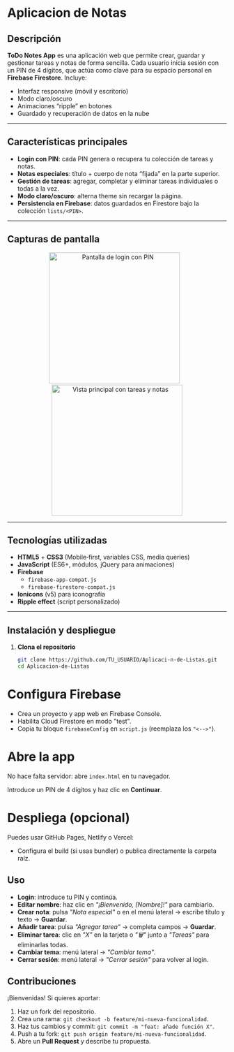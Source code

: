 # Aplicacion de Notas

##  Descripción  
**ToDo Notes App** es una aplicación web que permite crear, guardar y gestionar tareas y notas de forma sencilla. Cada usuario inicia sesión con un PIN de 4 dígitos, que actúa como clave para su espacio personal en **Firebase Firestore**. Incluye:

- Interfaz responsive (móvil y escritorio)  
- Modo claro/oscuro  
- Animaciones “ripple” en botones  
- Guardado y recuperación de datos en la nube  

---

##  Características principales

-  **Login con PIN**: cada PIN genera o recupera tu colección de tareas y notas.  
-  **Notas especiales**: título + cuerpo de nota “fijada” en la parte superior.  
-  **Gestión de tareas**: agregar, completar y eliminar tareas individuales o todas a la vez.  
-  **Modo claro/oscuro**: alterna theme sin recargar la página.  
-  **Persistencia en Firebase**: datos guardados en Firestore bajo la colección `lists/<PIN>`.  

---

##  Capturas de pantalla  

<div align="center">  
  <img src="screenshots/login.png" alt="Pantalla de login con PIN" width="300" />  
  &nbsp;&nbsp;  
  <img src="screenshots/main.png" alt="Vista principal con tareas y notas" width="300" />  
</div>  

---

## Tecnologías utilizadas

- **HTML5** + **CSS3** (Mobile‑first, variables CSS, media queries)  
- **JavaScript** (ES6+, módulos, jQuery para animaciones)  
- **Firebase**  
  - `firebase-app-compat.js`  
  - `firebase-firestore-compat.js`  
- **Ionicons** (v5) para iconografía  
- **Ripple effect** (script personalizado)  

---

##  Instalación y despliegue

1. **Clona el repositorio**  
   ```bash
   git clone https://github.com/TU_USUARIO/Aplicaci-n-de-Listas.git
   cd Aplicacion-de-Listas
   ```
# Configura Firebase

- Crea un proyecto y app web en Firebase Console.
- Habilita Cloud Firestore en modo "test".
- Copia tu bloque `firebaseConfig` en `script.js` (reemplaza los `"<-->"`).

# Abre la app

No hace falta servidor: abre `index.html` en tu navegador.

Introduce un PIN de 4 dígitos y haz clic en **Continuar**.

# Despliega (opcional)

Puedes usar GitHub Pages, Netlify o Vercel:

- Configura el build (si usas bundler) o publica directamente la carpeta raíz.

## Uso

- **Login**: introduce tu PIN y continúa.
- **Editar nombre**: haz clic en _"¡Bienvenido, [Nombre]!"_ para cambiarlo.
- **Crear nota**: pulsa _"Nota especial"_ o en el menú lateral → escribe título y texto → **Guardar**.
- **Añadir tarea**: pulsa _"Agregar tarea"_ → completa campos → **Guardar**.
- **Eliminar tarea**: clic en _"X"_ en la tarjeta o _"🗑️"_ junto a _"Tareas"_ para eliminarlas todas.
- **Cambiar tema**: menú lateral → _"Cambiar tema"_.
- **Cerrar sesión**: menú lateral → _"Cerrar sesión"_ para volver al login.

## Contribuciones

¡Bienvenidas! Si quieres aportar:

1. Haz un fork del repositorio.
2. Crea una rama: `git checkout -b feature/mi-nueva-funcionalidad`.
3. Haz tus cambios y commit: `git commit -m "feat: añade función X"`.
4. Push a tu fork: `git push origin feature/mi-nueva-funcionalidad`.
5. Abre un **Pull Request** y describe tu propuesta.
